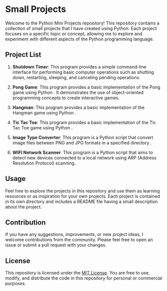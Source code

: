 # Small Projects

Welcome to the Python Mini Projects repository! This repository contains a collection of small projects that I have created using Python. Each project focuses on a specific topic or concept, allowing me to explore and experiment with different aspects of the Python programming language.

## Project List

1. **Shutdown Timer**: 
This program provides a simple command-line interface for performing basic computer operations such as shutting down, restarting, sleeping, and canceling pending operations.

2. **Pong Game**:
This program provides a basic implementation of the Pong game using Python . It demonstrates the use of object-oriented programming concepts to create interactive games.

3. **Hangman**:
This program provides a basic implementation of the Hangman game using Python .

4. **Tic Tac Toe**:
This program provides a basic implementation of the Tic Tac Toe game using Python  .

5. **Image Type Converter**:
This program is a Python script that convert image files between PNG and JPG formats in a specified directory  .

6. **WIFI Network Scanner**:
This program is a Python script that aims to detect new devices connected to a local network using ARP (Address Resolution Protocol) scanning.

## Usage

Feel free to explore the projects in this repository and use them as learning resources or as inspiration for your own projects. Each project is contained in its own directory and includes a README file having a small description about the project.

## Contribution

If you have any suggestions, improvements, or new project ideas, I welcome contributions from the community. Please feel free to open an issue or submit a pull request with your changes.

## License

This repository is licensed under the [MIT License](LICENSE). You are free to use, modify, and distribute the code in this repository for personal or commercial purposes.
